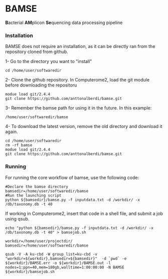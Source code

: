 # BAMSE

**B**acterial **AM**plicon **Se**quencing data processing pipeline


### Installation
BAMSE does not require an installation, as it can be directly ran from the repository cloned from github.

1- Go to the directory you want to "install"

```shell
cd /home/user/softwaredir
```

2- Clone the github repository. In Computerome2, load the git module before downloading the repositoru

```shell
modue load git/2.4.4
git clone https://github.com/anttonalberdi/bamse.git
```

3- Remember the bamse path for using it in the future. In this example:
```shell
/home/user/softwaredir/bamse
```

4- To download the latest version, remove the old directory and download it again.

```shell
cd /home/user/softwaredir
rm -rf bamse
modue load git/2.4.4
git clone https://github.com/anttonalberdi/bamse.git
```

### Running
For running the core workflow of bamse, use the following code:

```shell
#Declare the bamse directory
bamsedir=/home/user/softwaredir/bamse
#Run the launching script
python ${bamsedir}/bamse.py -f inputdata.txt -d /workdir/ -x /db/taxonomy.db -t 40
```

If working in Computerome2, insert that code in a shell file, and submit a job using qsub.

```shell
echo "python ${bamsedir}/bamse.py -f inputdata.txt -d /workdir/ -x /db/taxonomy.db -t 40" > bamsejob.sh

workdir=/home/user/projectdir/
bamsedir=/home/user/softwaredir/bamse

qsub -V -A ku-cbd -W group_list=ku-cbd -v "workdir=${workdir},bamsedir=${bamsedir}"  -d `pwd` -e ${workdir}/BAMSE.err -o ${workdir}/BAMSE.out -l nodes=1:ppn=40,mem=180gb,walltime=1:00:00:00 -N BAMSE ${workdir}/bamsejob.sh
```
